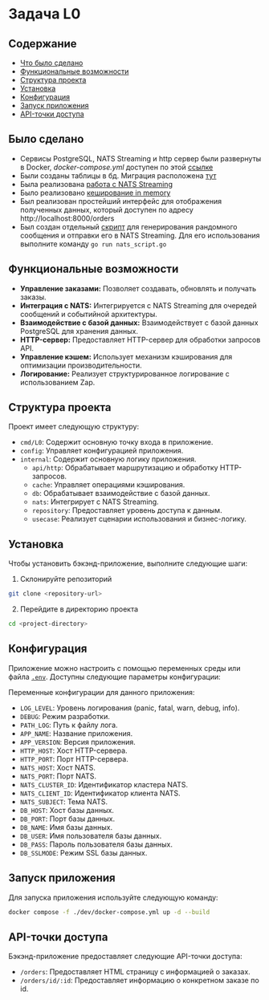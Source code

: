 # Задача L0

## Содержание

- [Что было сделано](#было-сделано)
- [Функциональные возможности](#функциональные-возможности)
- [Структура проекта](#структура-проекта)
- [Установка](#установка)
- [Конфигурация](#конфигурация)
- [Запуск приложения](#запуск-приложения)
- [API-точки доступа](#api-точки-доступа)

## Было сделано

- Сервисы PostgreSQL, NATS Streaming и http сервер были развернуты в Docker, *docker-compose.yml* доступен по этой [ссылке](dev/docker-compose.yml)
- Были созданы таблицы в бд. Миграция расположена [тут](internal/app/migrations/000001_init.up.sql)
- Была реализована [работа с NATS Streaming](internal/nats/nats.go)
- Было реализовано [кеширование in memory](internal/cache/cache.go)
- Был реализован простейший интерфейс для отображения полученных данных, который доступен по адресу http://localhost:8000/orders
- Был создан отдельный [скрипт](nats_script.go) для генерирования рандомного сообщения и отправки его в NATS Streaming. Для его использования выполните команду `go run nats_script.go`

## Функциональные возможности

- **Управление заказами:** Позволяет создавать, обновлять и получать заказы.
- **Интеграция с NATS:** Интегрируется с NATS Streaming для очередей сообщений и событийной архитектуры.
- **Взаимодействие с базой данных:** Взаимодействует с базой данных PostgreSQL для хранения данных.
- **HTTP-сервер:** Предоставляет HTTP-сервер для обработки запросов API.
- **Управление кэшем:** Использует механизм кэширования для оптимизации производительности.
- **Логирование:** Реализует структурированное логирование с использованием Zap.

## Структура проекта

Проект имеет следующую структуру:

- `cmd/L0`: Содержит основную точку входа в приложение.
- `config`: Управляет конфигурацией приложения.
- `internal`: Содержит основную логику приложения.
  - `api/http`: Обрабатывает маршрутизацию и обработку HTTP-запросов.
  - `cache`: Управляет операциями кэширования.
  - `db`: Обрабатывает взаимодействие с базой данных.
  - `nats`: Интегрирует с NATS Streaming.
  - `repository`: Предоставляет уровень доступа к данным.
  - `usecase`: Реализует сценарии использования и бизнес-логику.

## Установка

Чтобы установить бэкэнд-приложение, выполните следующие шаги:

1. Склонируйте репозиторий
```bash
git clone <repository-url>
```
2. Перейдите в директорию проекта
```bash
cd <project-directory>
```

## Конфигурация

Приложение можно настроить с помощью переменных среды или файла [`.env`](dev/.env). Доступны следующие параметры конфигурации:

Переменные конфигурации для данного приложения:

- `LOG_LEVEL`: Уровень логирования (panic, fatal, warn, debug, info).
- `DEBUG`: Режим разработки.
- `PATH_LOG`: Путь к файлу лога.
- `APP_NAME`: Название приложения.
- `APP_VERSION`: Версия приложения.
- `HTTP_HOST`: Хост HTTP-сервера.
- `HTTP_PORT`: Порт HTTP-сервера.
- `NATS_HOST`: Хост NATS.
- `NATS_PORT`: Порт NATS.
- `NATS_CLUSTER_ID`: Идентификатор кластера NATS.
- `NATS_CLIENT_ID`: Идентификатор клиента NATS.
- `NATS_SUBJECT`: Тема NATS.
- `DB_HOST`: Хост базы данных.
- `DB_PORT`: Порт базы данных.
- `DB_NAME`: Имя базы данных.
- `DB_USER`: Имя пользователя базы данных.
- `DB_PASS`: Пароль пользователя базы данных.
- `DB_SSLMODE`: Режим SSL базы данных.

## Запуск приложения

Для запуска приложения используйте следующую команду:

```bash
docker compose -f ./dev/docker-compose.yml up -d --build
```

## API-точки доступа

Бэкэнд-приложение предоставляет следующие API-точки доступа:

- `/orders`: Предоставляет HTML страницу с информацией о заказах.
- `/orders/id/:id`: Предоставляет информацию о конкретном заказе по id. 